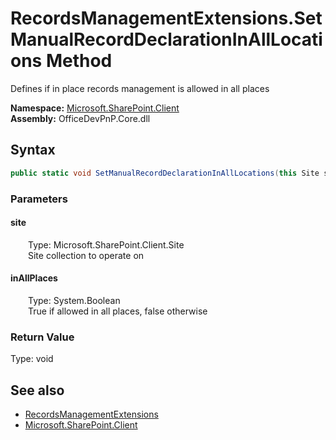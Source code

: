 # RecordsManagementExtensions.SetManualRecordDeclarationInAllLocations Method  
 Defines if in place records management is allowed in all places   

**Namespace:** [Microsoft.SharePoint.Client](Microsoft.SharePoint.Client.md)  
**Assembly:** OfficeDevPnP.Core.dll  
## Syntax
```C#
public static void SetManualRecordDeclarationInAllLocations(this Site site, Boolean inAllPlaces)
```
### Parameters
#### site  
&emsp;&emsp;Type: Microsoft.SharePoint.Client.Site  
&emsp;&emsp;Site collection to operate on  

  

#### inAllPlaces  
&emsp;&emsp;Type: System.Boolean  
&emsp;&emsp;True if allowed in all places, false otherwise  

  

### Return Value
Type: void  

## See also
- [RecordsManagementExtensions](Microsoft.SharePoint.Client.RecordsManagementExtensions.md) 
- [Microsoft.SharePoint.Client](Microsoft.SharePoint.Client.md) 
